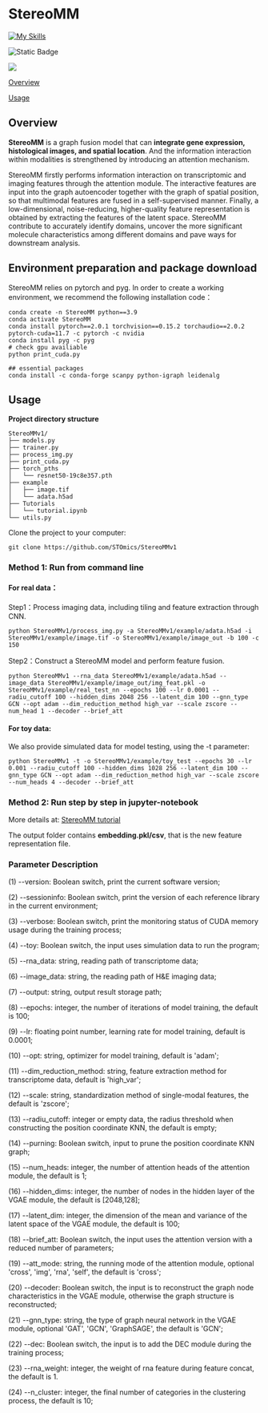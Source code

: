 # StereoMM

[![My Skills](https://skillicons.dev/icons?i=python,pytorch,r,bash,linux)](https://skillicons.dev)

![Static Badge](https://img.shields.io/badge/MultiModal-StereoMM-red)

![](https://komarev.com/ghpvc/?username=hah2468)

[Overview](#Overview)

[Usage](#Usage)



## Overview

**StereoMM** is a graph fusion model that can **integrate gene expression, histological images, and spatial location**. And the information interaction within modalities is strengthened by introducing an attention mechanism. 

StereoMM firstly performs information interaction on transcriptomic and imaging features through the attention module. The interactive features are input into the graph autoencoder together with the graph of spatial position, so that multimodal features are fused in a self-supervised manner. Finally, a low-dimensional, noise-reducing, higher-quality feature representation is obtained by extracting the features of the latent space. StereoMM contribute to accurately identify domains, uncover the more significant molecule characteristics among different domains and pave ways for downstream analysis.



## Environment preparation and package download

StereoMM relies on pytorch and pyg. In order to create a working environment, we recommend the following installation code：

```
conda create -n StereoMM python==3.9
conda activate StereoMM
conda install pytorch==2.0.1 torchvision==0.15.2 torchaudio==2.0.2 pytorch-cuda=11.7 -c pytorch -c nvidia
conda install pyg -c pyg
# check gpu availiable
python print_cuda.py

## essential packages
conda install -c conda-forge scanpy python-igraph leidenalg
```



## Usage

**Project directory structure**

```
StereoMMv1/
├── models.py
├── trainer.py
├── process_img.py
├── print_cuda.py
├── torch_pths
│   └── resnet50-19c8e357.pth
├── example
│   ├── image.tif
│   └── adata.h5ad
├── Tutorials
│   └── tutorial.ipynb
└── utils.py
```

Clone the project to your computer:

```
git clone https://github.com/STOmics/StereoMMv1
```



### Method 1: Run from command line

#### For real data： 

Step1：Process imaging data, including tiling and feature extraction through CNN.

```
python StereoMMv1/process_img.py -a StereoMMv1/example/adata.h5ad -i StereoMMv1/example/image.tif -o StereoMMv1/example/image_out -b 100 -c 150
```



Step2：Construct a StereoMM model and perform feature fusion.

```
python StereoMMv1 --rna_data StereoMMv1/example/adata.h5ad --image_data StereoMMv1/example/image_out/img_feat.pkl -o StereoMMv1/example/real_test_nn --epochs 100 --lr 0.0001 --radiu_cutoff 100 --hidden_dims 2048 256 --latent_dim 100 --gnn_type GCN --opt adam --dim_reduction_method high_var --scale zscore --num_head 1 --decoder --brief_att
```



#### For toy data:

We also provide simulated data for model testing, using the -t parameter:

```
python StereoMMv1 -t -o StereoMMv1/example/toy_test --epochs 30 --lr 0.001 --radiu_cutoff 100 --hidden_dims 1028 256 --latent_dim 100 --gnn_type GCN --opt adam --dim_reduction_method high_var --scale zscore --num_heads 4 --decoder --brief_att
```



### Method 2: Run step by step in jupyter-notebook

More details at: [StereoMM tutorial](Tutorials/turotial.ipynb)



The output folder contains **embedding.pkl/csv**, that is the new feature representation file.



### Parameter Description

(1) --version: Boolean switch, print the current software version; 

(2) --sessioninfo: Boolean switch, print the version of each reference library in the current environment; 

(3) --verbose: Boolean switch, print the monitoring status of CUDA memory usage during the training process;

 (4) --toy: Boolean switch, the input uses simulation data to run the program; 

(5) --rna_data: string, reading path of transcriptome data;

 (6) --image_data: string, the reading path of H&E imaging data; 

(7) --output: string, output result storage path; 

(8) --epochs: integer, the number of iterations of model training, the default is 100; 

(9) --lr: floating point number, learning rate for model training, default is 0.0001; 

(10) --opt: string, optimizer for model training, default is 'adam'; 

(11) --dim_reduction_method: string, feature extraction method for transcriptome data, default is 'high_var'; 

(12) --scale: string, standardization method of single-modal features, the default is 'zscore'; 

(13) --radiu_cutoff: integer or empty data, the radius threshold when constructing the position coordinate KNN, the default is empty; 

(14) --purning: Boolean switch, input to prune the position coordinate KNN graph; 

(15) --num_heads: integer, the number of attention heads of the attention module, the default is 1;

 (16) --hidden_dims: integer, the number of nodes in the hidden layer of the VGAE module, the default is [2048,128]; 

(17) --latent_dim: integer, the dimension of the mean and variance of the latent space of the VGAE module, the default is 100;

 (18) --brief_att: Boolean switch, the input uses the attention version with a reduced number of parameters; 

(19) --att_mode: string, the running mode of the attention module, optional 'cross', 'img', 'rna', 'self', the default is 'cross';

 (20) --decoder: Boolean switch, the input is to reconstruct the graph node characteristics in the VGAE module, otherwise the graph structure is reconstructed; 

(21) --gnn_type: string, the type of graph neural network in the VGAE module, optional 'GAT', 'GCN', 'GraphSAGE', the default is 'GCN'; 

(22) --dec: Boolean switch, the input is to add the DEC module during the training process;

(23) --rna_weight: integer, the weight of rna feature during feature concat, the default is 1. 

(24) --n_cluster: integer, the final number of categories in the clustering process, the default is 10;
